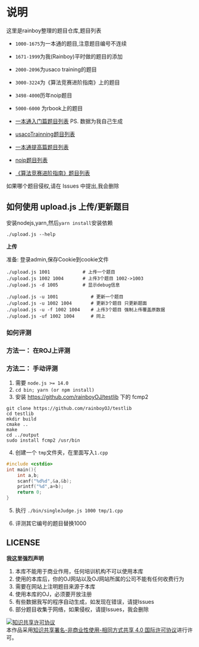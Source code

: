# 说明

这里是rainboy整理的题目仓库,题目列表

 - `1000-1675`为一本通的题目,注意题目编号不连续
 - `1671-1999`为我(Rainboy)平时做的题目的添加
 - `2000-2096`为usaco training的题目
 - `3000-3224`为《算法竞赛进阶指南》上的题目
 - `3498-4000`历年noip题目
 - `5000-6000` 为rbook上的题目

- [一本通入门篇题目列表](./list/一本通入门篇题目列表.md) PS. 数据为我自己生成
- [usacoTrainning题目列表](./list/usacoTrainning题目列表.md)
- [一本通提高篇题目列表](./list/一本通提高篇题目列表.md)
- [noip题目列表](./list/noip题目列表.md)
- [《算法竞赛进阶指南》题目列表](./list/算法竞赛进阶指南.md)
    

如果哪个题目侵权,请在 Issues 中提出,我会删除

## 如何使用 upload.js 上传/更新题目

安装nodejs,yarn,然后`yarn install`安装依赖

```
./upload.js --help
```

**上传**

准备: 登录admin,保存Cookie到cookie文件

```
./upload.js 1001            # 上传一个题目
./upload.js 1002 1004       # 上传3个题目 1002->1003
./upload.js -d 1005         # 显示debug信息
```

```
./upload.js -u 1001            # 更新一个题目
./upload.js -u 1002 1004       # 更新3个题目 只更新题面
./upload.js -u -f 1002 1004    # 上传3个题目 强制上传覆盖原数据
./upload.js -uf 1002 1004      # 同上
```

### 如何评测

### 方法一： 在ROJ上评测
### 方法二： 手动评测
 
1. 需要 `node.js >= 14.0`
2. `cd bin; yarn (or npm install)`
3.  安装 https://github.com/rainboyOJ/testlib 下的 fcmp2

```
git clone https://github.com/rainboyOJ/testlib
cd testlib
mkdir build
cmake ..
make
cd ../output
sudo install fcmp2 /usr/bin
```

4. 创建一个 `tmp`文件夹，在里面写入`1.cpp`

```c++
#include <cstdio>
int main(){
    int a,b;
    scanf("%d%d",&a,&b);
    printf("%d",a+b);
    return 0;
}
```

5. 执行 `./bin/singleJudge.js 1000 tmp/1.cpp`

6. 评测其它编号的题目替换1000


## LICENSE

**我这里强烈声明**

 1. 本库不能用于商业作用，任何培训机构不可以使用本库
 2. 使用的本库后，你的OJ网站以及OJ网站所属的公司不能有任何收费行为
 3. 需要在网站上注明题目来源于本库
 4. 使用本库的OJ，必须要开放注册
 5. 有些数据我写的程序自动生成，如发现在错误，请提Issues
 6. 部分题目收集于网络，如果侵权，请提Issues，我会删除

<a rel="license" href="http://creativecommons.org/licenses/by-nc-sa/4.0/"><img alt="知识共享许可协议" style="border-width:0" src="https://i.creativecommons.org/l/by-nc-sa/4.0/88x31.png" /></a><br />本作品采用<a rel="license" href="http://creativecommons.org/licenses/by-nc-sa/4.0/">知识共享署名-非商业性使用-相同方式共享 4.0 国际许可协议</a>进行许可。
